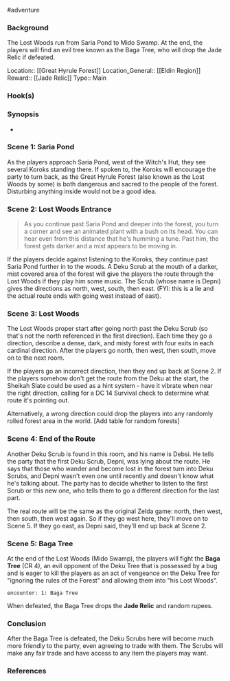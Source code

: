#adventure 

### Background

The Lost Woods run from Saria Pond to Mido Swamp. At the end, the players will find an evil tree known as the Baga Tree, who will drop the Jade Relic if defeated.

Location:: [[Great Hyrule Forest]]
Location_General:: [[Eldin Region]]
Reward:: [[Jade Relic]]
Type:: Main

### Hook(s)


### Synopsis

* 

### Scene 1: Saria Pond

As the players approach Saria Pond, west of the Witch's Hut, they see several Koroks standing there. If spoken to, the Koroks will encourage the party to turn back, as the Great Hyrule Forest (also known as the Lost Woods by some) is both dangerous and sacred to the people of the forest. Disturbing anything inside would not be a good idea.

### Scene 2: Lost Woods Entrance

>As you continue past Saria Pond and deeper into the forest, you turn a corner and see an animated plant with a bush on its head. You can hear even from this distance that he's humming a tune. Past him, the forest gets darker and a mist appears to be moving in.

If the players decide against listening to the Koroks, they continue past Saria Pond further in to the woods. A Deku Scrub at the mouth of a darker, mist covered area of the forest will give the players the route through the Lost Woods if they play him some music. The Scrub (whose name is Depni) gives the directions as north, west, south, then east. (FYI: this is a lie and the actual route ends with going west instead of east).

### Scene 3: Lost Woods

The Lost Woods proper start after going north past the Deku Scrub (so that's not the north referenced in the first direction). Each time they go a direction, describe a dense, dark, and misty forest with four exits in each cardinal direction. After the players go north, then west, then south, move on to the next room.

If the players go an incorrect direction, then they end up back at Scene 2. If the players somehow don't get the route from the Deku at the start, the Sheikah Slate could be used as a hint system - have it vibrate when near the right direction, calling for a DC 14 Survival check to determine what route it's pointing out.

Alternatively, a wrong direction could drop the players into any randomly rolled forest area in the world.
[Add table for random forests]

### Scene 4: End of the Route

Another Deku Scrub is found in this room, and his name is Debsi. He tells the party that the first Deku Scrub, Depni, was lying about the route. He says that those who wander and become lost in the forest turn into Deku Scrubs, and Depni wasn't even one until recently and doesn't know what he's talking about. The party has to decide whether to listen to the first Scrub or this new one, who tells them to go a different direction for the last part.

The real route will be the same as the original Zelda game: north, then west, then south, then west again. So if they go west here, they'll move on to Scene 5. If they go east, as Depni said, they'll end up back at Scene 2.

### Scene 5: Baga Tree

At the end of the Lost Woods (Mido Swamp), the players will fight the **Baga Tree** (CR 4),  an evil opponent of the Deku Tree that is possessed by a bug and is eager to kill the players as an act of vengeance on the Deku Tree for "ignoring the rules of the Forest" and allowing them into "his Lost Woods".

`encounter: 1: Baga Tree`

When defeated, the Baga Tree drops the **Jade Relic** and random rupees.

### Conclusion

After the Baga Tree is defeated, the Deku Scrubs here will become much more friendly to the party, even agreeing to trade with them. The Scrubs will make any fair trade and have access to any item the players may want.

### References
